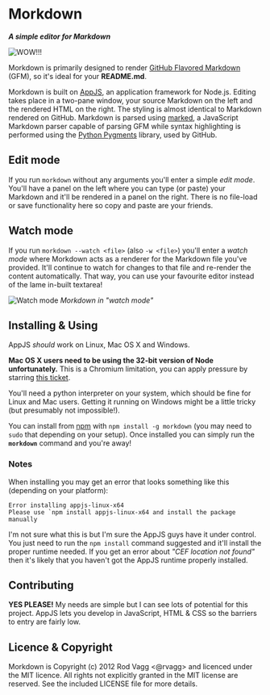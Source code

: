 # Morkdown
***A simple editor for Markdown***

![WOW!!!](http://js.vagg.org/github/morkdown.png)

Morkdown is primarily designed to render [GitHub Flavored Markdown](http://github.github.com/github-flavored-markdown/) (GFM), so it's ideal for your **README.md**.

Morkdown is built on [AppJS](http://appjs.org/), an application framework for Node.js. Editing takes place in a two-pane window, your source Markdown on the left and the rendered HTML on the right. The styling is almost identical to Markdown rendered on GitHub. Markdown is parsed using [marked](https://github.com/chjj/marked), a JavaScript Markdown parser capable of parsing GFM while syntax highlighting is performed using the [Python Pygments](http://pygments.org/) library, used by GitHub.

## Edit mode

If you run `morkdown` without any arguments you'll enter a simple *edit mode*. You'll have a panel on the left where you can type (or paste) your Markdown and it'll be rendered in a panel on the right. There is no file-load or save functionality here so copy and paste are your friends.

## Watch mode

If you run `morkdown --watch <file>` (also `-w <file>`) you'll enter a *watch mode* where Morkdown acts as a renderer for the Markdown file you've provided. It'll continue to watch for changes to that file and re-render the content automatically. That way, you can use your favourite editor instead of the lame in-built textarea!

![Watch mode](http://js.vagg.org/github/morkdown_watchmode.png)
*Morkdown in "watch mode"*

## Installing & Using

AppJS *should* work on Linux, Mac OS X and Windows.

**Mac OS X users need to be using the 32-bit version of Node unfortunately.** This is a Chromium limitation, you can apply pressure by starring [this ticket](http://code.google.com/p/chromium/issues/detail?id=18323).

You'll need a python interpreter on your system, which should be fine for Linux and Mac users. Getting it running on Windows might be a little tricky (but presumably not impossible!).

You can install from [npm](http://npmjs.org) with `npm install -g morkdown` (you may need to `sudo` that depending on your setup). Once installed you can simply run the **`morkdown`** command and you're away!

### Notes

When installing you may get an error that looks something like this (depending on your platform):

```
Error installing appjs-linux-x64
Please use `npm install appjs-linux-x64 and install the package manually
```

I'm not sure what this is but I'm sure the AppJS guys have it under control. You just need to run the `npm install` command suggested and it'll install the proper runtime needed. If you get an error about *"CEF location not found"* then it's likely that you haven't got the AppJS runtime properly installed.

## Contributing

**YES PLEASE!** My needs are simple but I can see lots of potential for this project. AppJS lets you develop in JavaScript, HTML & CSS so the barriers to entry are fairly low.

## Licence & Copyright

Morkdown is Copyright (c) 2012 Rod Vagg <@rvagg> and licenced under the MIT licence. All rights not explicitly granted in the MIT license are reserved. See the included LICENSE file for more details.